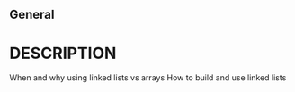 ## General

# DESCRIPTION

When and why using linked lists vs arrays
How to build and use linked lists
